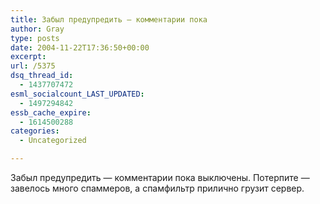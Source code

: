 ```yaml
---
title: Забыл предупредить — комментарии пока
author: Gray
type: posts
date: 2004-11-22T17:36:50+00:00
excerpt:
url: /5375
dsq_thread_id:
  - 1437707472
esml_socialcount_LAST_UPDATED:
  - 1497294842
essb_cache_expire:
  - 1614500288
categories:
  - Uncategorized

---
```








Забыл предупредить &#8212; комментарии пока выключены. Потерпите &#8212; завелось много спаммеров, а спамфильтр прилично грузит сервер.